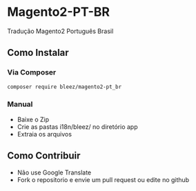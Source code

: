 # Magento2-PT-BR
Tradução Magento2 Português Brasil

## Como Instalar

### Via Composer

```sh
composer require bleez/magento2-pt_br
```

### Manual 

- Baixe o Zip
- Crie as pastas i18n/bleez/ no diretório app
- Extraia os arquivos

## Como Contribuir

- Não use Google Translate
- Fork o repositorio e envie um pull request ou edite no github
